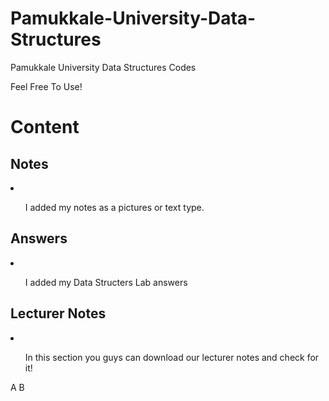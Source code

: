 # Pamukkale-University-Data-Structures
Pamukkale University Data Structures Codes

Feel Free To Use!



<h1> <b>Content</b></h1>

<h2> Notes </h2>
<li>
<ul><p>I added my notes as a pictures or text type.</p></ul>
</li>

<h2> Answers </h2>
<li>
<ul><p>I added my Data Structers Lab answers</p></ul>
</li>

<h2> Lecturer Notes</h2>
<li>
<ul><p>In this section you guys can download our lecturer notes and check for it!</p></ul>
</li>


<tr>
<td>A</td>
<td>B</td>
</tr>
